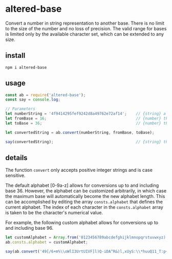 # altered-base

Convert a number in string representation to another base.  There is no limit to the size of the number and no loss of precision.  The valid range for bases is limited only by the available character set, which can be extended to any size.

## install

```
npm i altered-base
```

## usage

```javascript
const ab = require('altered-base');
const say = console.log;

// Parameters
let numberString = '4f9414295fef9242d8a49762e72af14';    // {string} a positive integer in any base
let fromBase = 16;                                       // {number} the current base of the integer string
let toBase = 36;                                         // {number} the base to which the string will be converted

let convertedString = ab.convert(numberString, fromBase, toBase);

say(convertedString);                                    // {string} the integer expressed in the requested base
```

## details

The function `convert` only accepts positive integer strings and is case sensitive.

The default alphabet [0-9a-z] allows for conversions up to and including base 36.  However, the alphabet can be customized arbitrarily, in which case the maximum base will automatically become the new alphabet length.  This can be accomplished by editing the array `consts.alphabet` that defines the current alphabet.  The index of each character in the `consts.alphabet` array is taken to be the character's numerical value.

For example, the following custom alphabet allows for conversions up to and including base 96.

```javascript
let customAlphabet = Array.from('0123456789abcdefghijklmnopqrstuvwxyz)!@#$%^&*(ABCDEFGHIJKLMNOPQRSTUVWXYZ-=[]\\;\',./_+{}|:"<>?`~ \n');
ab.consts.alphabet = customAlphabet;

say(ab.convert('49[/6+m%\\oWlI3UrtUIVF]l)Q-iDA^R&)l,xUyS:\\*huuQ11_T:p+MlsS`Hsu.0`87?3.,*ig1\'V<`En', 94, customAlphabet.length));
```

